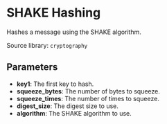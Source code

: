 # SHAKE Hashing

Hashes a message using the SHAKE algorithm.

Source library: `cryptography`

## Parameters

- **key1**: The first key to hash.
- **squeeze_bytes**: The number of bytes to squeeze.
- **squeeze_times**: The number of times to squeeze.
- **digest_size**: The digest size to use.
- **algorithm**: The SHAKE algorithm to use.